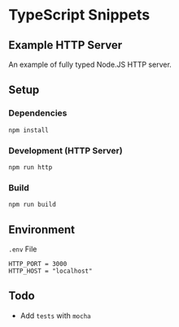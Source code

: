 # TypeScript Snippets

## Example HTTP Server

An example of fully typed Node.JS HTTP server.

## Setup

### Dependencies

```
npm install
```

### Development (HTTP Server)

```
npm run http
```

### Build

```
npm run build
```

## Environment

`.env` File

```
HTTP_PORT = 3000
HTTP_HOST = "localhost"
```

## Todo

- Add `tests` with `mocha`
